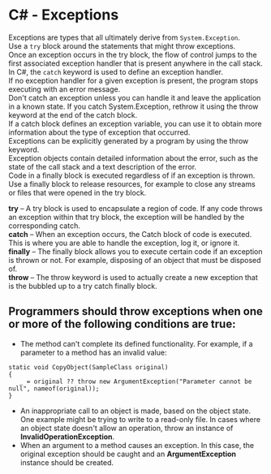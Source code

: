 # C# - Exceptions

Exceptions are types that all ultimately derive from `System.Exception`.<br>
Use a `try` block around the statements that might throw exceptions.<br>
Once an exception occurs in the try block, the flow of control jumps to the first associated exception handler that is present anywhere in the call stack. In C#, the `catch` keyword is used to define an exception handler.<br>
If no exception handler for a given exception is present, the program stops executing with an error message.<br>
Don't catch an exception unless you can handle it and leave the application in a known state. If you catch System.Exception, rethrow it using the throw keyword at the end of the catch block.<br>
If a catch block defines an exception variable, you can use it to obtain more information about the type of exception that occurred.<br>
Exceptions can be explicitly generated by a program by using the throw keyword.<br>
Exception objects contain detailed information about the error, such as the state of the call stack and a text description of the error.<br>
Code in a finally block is executed regardless of if an exception is thrown. Use a finally block to release resources, for example to close any streams or files that were opened in the try block.<br>

    
__try__ – A try block is used to encapsulate a region of code. If any code throws an exception within that try block, the exception will be handled by the corresponding catch.<br>
__catch__ – When an exception occurs, the Catch block of code is executed. This is where you are able to handle the exception, log it, or ignore it.<br>
__finally__ – The finally block allows you to execute certain code if an exception is thrown or not. For example, disposing of an object that must be disposed of.<br>
__throw__ – The throw keyword is used to actually create a new exception that is the bubbled up to a try catch finally block.<br>

## Programmers should throw exceptions when one or more of the following conditions are true:
* The method can't complete its defined functionality. For example, if a parameter to a method has an invalid value:
 ```
static void CopyObject(SampleClass original)
{
    _ = original ?? throw new ArgumentException("Parameter cannot be null", nameof(original));
}
```
* An inappropriate call to an object is made, based on the object state. One example might be trying to write to a read-only file. In cases where an object state doesn't allow an operation, throw an instance of __InvalidOperationException__.<br>
* When an argument to a method causes an exception. In this case, the original exception should be caught and an __ArgumentException__ instance should be created.


